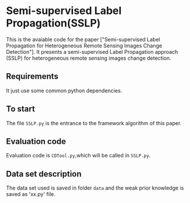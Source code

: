 # Semi-supervised Label Propagation(SSLP)
This is the avaiable code for the paper ["Semi-supervised Label Propagation for Heterogeneous Remote Sensing Images Change Detection"]. It presents a semi-supervised Label Propagation approach (SSLP) for heterogeneous remote sensing images change detection.
## Requirements
It just use some common python dependencies.

## To start
The file `SSLP.py` is the entrance to the framework algorithm of this paper.

## Evaluation code
Evaluation code is `CDTool.py`,which will be called in `SSLP.py`.

## Data set description
The data set used is saved in folder `data` and the weak prior knowledge is saved as 'xx.py' file.


